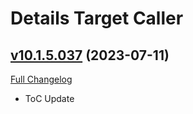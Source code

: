 # Details Target Caller

## [v10.1.5.037](https://github.com/Tercioo/TargetCaller/tree/v10.1.5.037) (2023-07-11)
[Full Changelog](https://github.com/Tercioo/TargetCaller/compare/v10.1.0.036...v10.1.5.037) 

- ToC Update  
